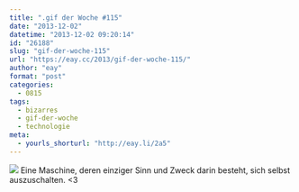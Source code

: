 ```yaml
---
title: ".gif der Woche #115"
date: "2013-12-02"
datetime: "2013-12-02 09:20:14"
id: "26188"
slug: "gif-der-woche-115"
url: "https://eay.cc/2013/gif-der-woche-115/"
author: "eay"
format: "post"
categories:
  - 0815
tags:
  - bizarres
  - gif-der-woche
  - technologie
meta:
  - yourls_shorturl: "http://eay.li/2a5"
---
```


![](https://eay.cc/uploads/2013/paradoxbox.gif) Eine Maschine, deren einziger Sinn und Zweck darin besteht, sich selbst auszuschalten. <3
